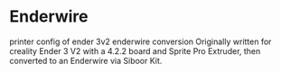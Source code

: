 # Enderwire
printer config of ender 3v2 enderwire conversion
Originally written for creality Ender 3 V2 with a 4.2.2 board and Sprite Pro Extruder, then converted to an Enderwire  via Siboor Kit.
